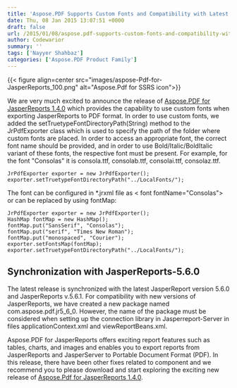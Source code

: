 ```yaml
---
title: 'Aspose.PDF Supports Custom Fonts and Compatibility with Latest JasperReports'
date: Thu, 08 Jan 2015 13:07:51 +0000
draft: false
url: /2015/01/08/aspose.pdf-supports-custom-fonts-and-compatibility-with-latest-jasperreports/
author: Codewarior
summary: ''
tags: ['Nayyer Shahbaz']
categories: ['Aspose.PDF Product Family']
---
```




{{< figure align=center src="images/aspose-Pdf-for-JasperReports_100.png" alt="Aspose.Pdf for SSRS icon">}}


We are very much excited to announce the release of [Aspose.PDF for JasperReports 1.4.0][1] which provides the capability to use custom fonts when exporting JasperReports to PDF format. In order to use custom fonts, we added the setTruetypeFontDirectoryPath(String) method to the JrPdfExporter class which is used to specify the path of the folder where custom fonts are placed. In order to access an appropriate font, the correct font name should be provided, and in order to use Bold/Italic/BoldItalic variant of these fonts, the respective font must be present. For example, for the font "Consolas" it is consola.ttf, consolab.ttf, consolai.ttf, consolaz.ttf.

```
JrPdfExporter exporter = new JrPdfExporter();
exporter.setTruetypeFontDirectoryPath("../LocalFonts/");
```

The font can be configured in \*.jrxml file as < font fontName="Consolas"> or can be replaced by using fontMap:

```
JrPdfExporter exporter = new JrPdfExporter();
HashMap fontMap = new HashMap();
fontMap.put("SansSerif", "Consolas");
fontMap.put("serif", "Times New Roman");
fontMap.put("monospaced", "Courier");
exporter.setFontsMap(fontMap);
exporter.setTruetypeFontDirectoryPath("../LocalFonts/");
```

## Synchronization with JasperReports-5.6.0

The latest release is synchronized with the latest JasperReport version 5.6.0 and JasperReports v.5.6.1. For compatibility with new versions of JasperReports, we have created a new package named com.aspose.pdf.jr5\_6\_0. However, the name of the package must be considered when setting up the connection library in Jasperreport-Server in files applicationContext.xml and viewReportBeans.xml.

Aspose.PDF for JasperReports offers exciting report features such as tables, charts, and images and enables you to export reports from JasperReports and JasperServer to Portable Document Format (PDF). In this release, there have been other fixes related to component and we recommend you to please download and start exploring the exciting new release of [Aspose.Pdf for JasperReports 1.4.0][2].




[1]: https://downloads.aspose.com/pdf/jassperreport
[2]: https://downloads.aspose.com/pdf/jassperreport




